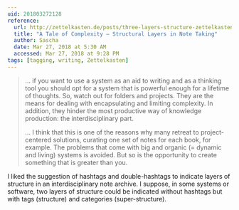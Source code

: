 ```yaml
---
uid: 201803272128
reference: 
  url: http://zettelkasten.de/posts/three-layers-structure-zettelkasten/
  title: "A Tale of Complexity – Structural Layers in Note Taking"
  author: Sascha
  date: Mar 27, 2018 at 5:30 AM
  accessed: Mar 27, 2018 at 9:28 PM
tags: [tagging, writing, Zettelkasten]
---
```


> … if you want to use a system as an aid to writing and as a thinking tool you should opt for a system that is powerful enough for a lifetime of thoughts. So, watch out for folders and projects. They are the means for dealing with encapsulating and limiting complexity. In addition, they hinder the most productive way of knowledge production: the interdisciplinary part.
> 
> … I think that this is one of the reasons why many retreat to project-centered solutions, curating one set of notes for each book, for example. The problems that come with big and organic (= dynamic and living) systems is avoided. But so is the opportunity to create something that is greater than you.

I liked the suggestion of hashtags and double-hashtags to indicate layers of structure in an interdisciplinary note archive. I suppose, in some systems or software, two layers of structure could be indicated without hashtags but with tags (structure) and categories (super-structure).


